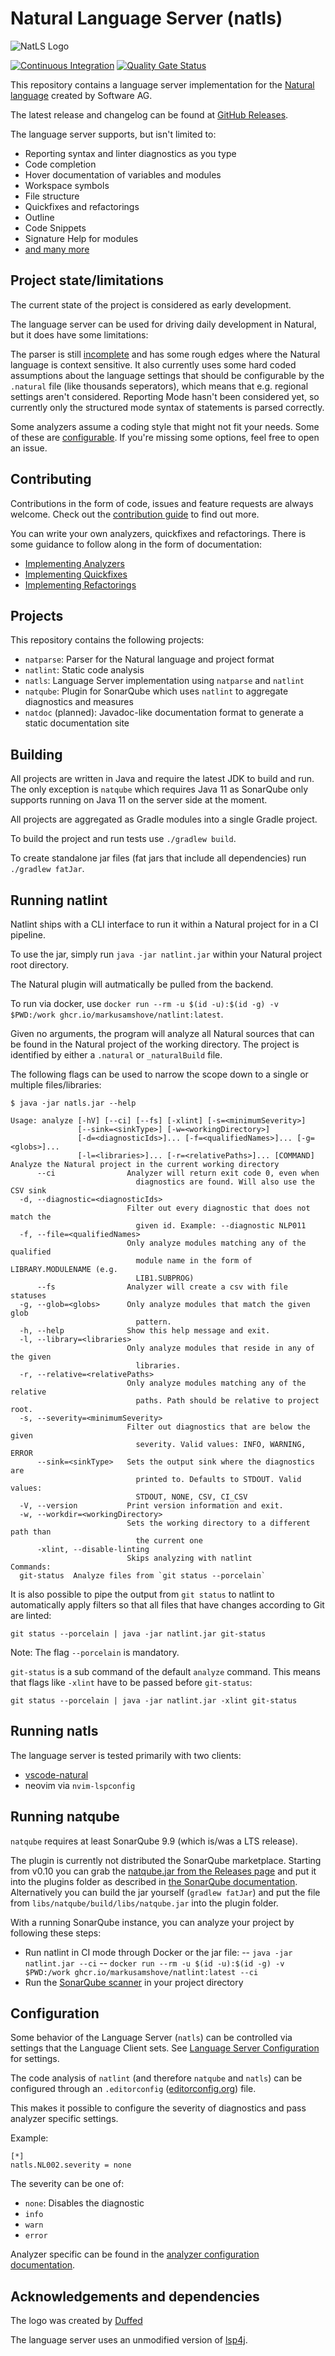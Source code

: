 # Natural Language Server (natls)

![NatLS Logo](assets/logo_128x128.png)

[![Continuous Integration](https://github.com/MarkusAmshove/natlint-manual/actions/workflows/gradle-build.yml/badge.svg)](https://github.com/MarkusAmshove/natlint-manual/actions/workflows/gradle-build.yml) [![Quality Gate Status](https://sonarcloud.io/api/project_badges/measure?project=MarkusAmshove_natls&metric=alert_status)](https://sonarcloud.io/summary/new_code?id=MarkusAmshove_natls)

This repository contains a language server implementation for the [Natural language](https://en.wikipedia.org/wiki/ADABAS#Natural_(4GL)) created by Software AG.

The latest release and changelog can be found at [GitHub Releases](https://github.com/MarkusAmshove/natls/releases/).

The language server supports, but isn't limited to:

- Reporting syntax and linter diagnostics as you type
- Code completion
- Hover documentation of variables and modules
- Workspace symbols
- File structure
- Quickfixes and refactorings
- Outline
- Code Snippets
- Signature Help for modules
- [and many more](docs/lsp-features.md)

## Project state/limitations

The current state of the project is considered as early development.

The language server can be used for driving daily development in Natural, but it does have some limitations:

The parser is still [incomplete](docs/implemented-statements.md) and has some rough edges where the Natural language is context sensitive.
It also currently uses some hard coded assumptions about the language settings that should be configurable by the `.natural` file (like thousands seperators), which means that e.g. regional settings aren't considered.
Reporting Mode hasn't been considered yet, so currently only the structured mode syntax of statements is parsed correctly.

Some analyzers assume a coding style that might not fit your needs. Some of these are [configurable](docs/analyzer-config.md). If you're missing some options, feel free to open an issue.

## Contributing

Contributions in the form of code, issues and feature requests are always welcome.
Check out the [contribution guide](CONTRIBUTING.md) to find out more.

You can write your own analyzers, quickfixes and refactorings.
There is some guidance to follow along in the form of documentation:

- [Implementing Analyzers](docs/implementing-analyzers.md)
- [Implementing Quickfixes](docs/implementing-quickfixes.md)
- [Implementing Refactorings](docs/implementing-refactorings.md)

## Projects

This repository contains the following projects:

- `natparse`: Parser for the Natural language and project format
- `natlint`: Static code analysis
- `natls`: Language Server implementation using `natparse` and `natlint`
- `natqube`: Plugin for SonarQube which uses `natlint` to aggregate diagnostics and measures
- `natdoc` (planned): Javadoc-like documentation format to generate a static documentation site

## Building

All projects are written in Java and require the latest JDK to build and run. The only exception is `natqube` which requires Java 11 as SonarQube only supports running on Java 11 on the server side at the moment.

All projects are aggregated as Gradle modules into a single Gradle project.

To build the project and run tests use `./gradlew build`.

To create standalone jar files (fat jars that include all dependencies) run `./gradlew fatJar`.

## Running natlint

Natlint ships with a CLI interface to run it within a Natural project for in a CI pipeline.

To use the jar, simply run `java -jar natlint.jar` within your Natural project root directory.

The Natural plugin will autmatically be pulled from the backend.

To run via docker, use `docker run --rm -u $(id -u):$(id -g) -v $PWD:/work ghcr.io/markusamshove/natlint:latest`.

Given no arguments, the program will analyze all Natural sources that can be found in the Natural project of the working directory. The project is identified by either a `.natural` or `_naturalBuild` file.

The following flags can be used to narrow the scope down to a single or multiple files/libraries:

```shell
$ java -jar natls.jar --help

Usage: analyze [-hV] [--ci] [--fs] [-xlint] [-s=<minimumSeverity>]
               [--sink=<sinkType>] [-w=<workingDirectory>]
               [-d=<diagnosticIds>]... [-f=<qualifiedNames>]... [-g=<globs>]...
               [-l=<libraries>]... [-r=<relativePaths>]... [COMMAND]
Analyze the Natural project in the current working directory
      --ci                Analyzer will return exit code 0, even when
                            diagnostics are found. Will also use the CSV sink
  -d, --diagnostic=<diagnosticIds>
                          Filter out every diagnostic that does not match the
                            given id. Example: --diagnostic NLP011
  -f, --file=<qualifiedNames>
                          Only analyze modules matching any of the qualified
                            module name in the form of LIBRARY.MODULENAME (e.g.
                            LIB1.SUBPROG)
      --fs                Analyzer will create a csv with file statuses
  -g, --glob=<globs>      Only analyze modules that match the given glob
                            pattern.
  -h, --help              Show this help message and exit.
  -l, --library=<libraries>
                          Only analyze modules that reside in any of the given
                            libraries.
  -r, --relative=<relativePaths>
                          Only analyze modules matching any of the relative
                            paths. Path should be relative to project root.
  -s, --severity=<minimumSeverity>
                          Filter out diagnostics that are below the given
                            severity. Valid values: INFO, WARNING, ERROR
      --sink=<sinkType>   Sets the output sink where the diagnostics are
                            printed to. Defaults to STDOUT. Valid values:
                            STDOUT, NONE, CSV, CI_CSV
  -V, --version           Print version information and exit.
  -w, --workdir=<workingDirectory>
                          Sets the working directory to a different path than
                            the current one
      -xlint, --disable-linting
                          Skips analyzing with natlint
Commands:
  git-status  Analyze files from `git status --porcelain`
```

It is also possible to pipe the output from `git status` to natlint to automatically apply filters so that all files that have changes according to Git are linted:

`git status --porcelain | java -jar natlint.jar git-status`

Note: The flag `--porcelain` is mandatory.

`git-status` is a sub command of the default `analyze` command. This means that flags like `-xlint` have to be passed before `git-status`:

`git status --porcelain | java -jar natlint.jar -xlint git-status`


## Running natls

The language server is tested primarily with two clients:

- [vscode-natural](https://github.com/markusamshove/vscode-natural)
- neovim via `nvim-lspconfig`

## Running natqube

`natqube` requires at least SonarQube 9.9 (which is/was a LTS release).

The plugin is currently not distributed the SonarQube marketplace.
Starting from v0.10 you can grab the [natqube.jar from the Releases page](https://github.com/MarkusAmshove/natls/releases) and put it into the plugins folder as described in [the SonarQube documentation](https://docs.sonarqube.org/latest/setup-and-upgrade/install-a-plugin/#manually-installing-plugins).
Alternatively you can build the jar yourself (`gradlew fatJar`) and put the file from `libs/natqube/build/libs/natqube.jar` into the plugin folder.

With a running SonarQube instance, you can analyze your project by following these steps:

- Run natlint in CI mode through Docker or the jar file:
-- `java -jar natlint.jar --ci`
-- `docker run --rm -u $(id -u):$(id -g) -v $PWD:/work ghcr.io/markusamshove/natlint:latest --ci`
- Run the [SonarQube scanner](https://docs.sonarsource.com/sonarqube/latest/analyzing-source-code/scanners/sonarscanner/) in your project directory

## Configuration

Some behavior of the Language Server (`natls`) can be controlled via settings that the Language Client sets. See [Language Server Configuration](docs/lsp-config.md) for settings.

The code analysis of `natlint` (and therefore `natqube` and `natls`) can be configured through an `.editorconfig` ([editorconfig.org](https://editorconfig.org/)) file.

This makes it possible to configure the severity of diagnostics and pass analyzer specific settings.

Example:

```editorconfig
[*]
natls.NL002.severity = none
```

The severity can be one of:

- `none`: Disables the diagnostic
- `info`
- `warn`
- `error`

Analyzer specific can be found in the [analyzer configuration documentation](docs/analyzer-config.md).

## Acknowledgements and dependencies

The logo was created by [Duffed](https://github.com/Duffed)

The language server uses an unmodified version of [lsp4j](https://github.com/eclipse/lsp4j).
